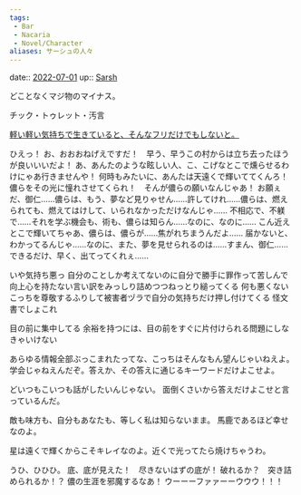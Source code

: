 ```yaml
---
tags:
 - Bar
 - Nacaria
 - Novel/Character
aliases: サーシュの人々
---
```


date:: [2022-07-01](../../../Daily_Note/2022-07-01.md)
up:: [Sarsh](Sarsh.md)

どことなくマジ物のマイナス。

チック・トゥレット・汚言

[軽い軽い気持ちで生きていると、そんなフリだけでもしないと。](../../../Info/軽い軽い気持ちで生きていると、そんなフリだけでもしないと。.md)

ひえっ！
お、おおおねげえですだ！　早う、早うこの村からは立ち去ったほうが良いいいだよ！
あ、あんたのような眩しい人、こ、こげなとこで燻らせるわけにゃあ行きませんや！
何時もみたいに、あんたは天遠くで輝いててくんろ！　儂らをその光に憧れさせてくられ！　そんが儂らの願いなんじゃあ！
お願ぇだ、御仁……儂らは、もう、夢など見りゃせん……許してけれ……儂らは、燃えられても、燃えてはけして、いられなかっただけなんじゃ……
不相応で、不躾で……それを学ぶ機会も、術も、儂らは知らん……なのに、なのに……
こん近えとこで輝いてちゃあ、儂らは、儂らが……焦がれちまうんだよ……
届かないと、わかってるんじゃ……なのに、また、夢を見せられるのは……すまん、御仁……できるだけ、早く、出てってくれぇ……

いや気持ち悪っ
自分のことしか考えてないのに自分で勝手に罪作って苦しんで向上心を持たない言い訳をみっしり詰めつつねっとり縋ってくる
何も悪くないこっちを尊敬するふりして被害者ヅラで自分の気持ちだけ押し付けてくる
怪文書でしょこれ

目の前に集中してる
余裕を持つには、目の前をすぐに片付けられる問題にしなきゃいけない

あらゆる情報全部ぶっこまれたってな、こっちはそんなもん望んじゃいねえよ。学会じゃねえんだぞ。答えか、その答えに通じるキーワードだけよこせよ。

どいつもこいつも話がしたいんじゃない。
面倒くさいから答えだけよこせと言っているんだ。

敵も味方も、自分もあなたも、等しく私は知らないまま。
馬鹿であるほど幸せなのよ。

星は遠くで輝くからこそキレイなのよ。近くで光ってたら焼けちゃうわ。

うひ、ひひひ。
底、底が見えた！　尽きないはずの底が！
破れるか？　突き詰められるか！？
儂の生涯を邪魔するなあ！
ウーーーファァーーウウウ！！！


